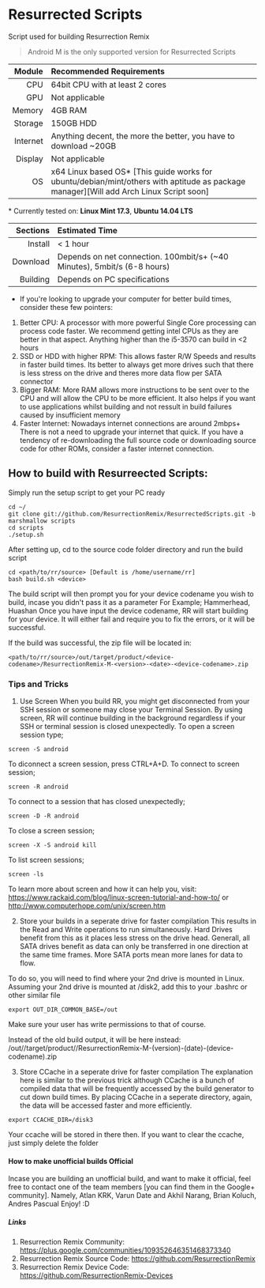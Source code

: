 # Resurrected Scripts
Script used for building Resurrection Remix
> Android M is the only supported version for Resurrected Scripts

Module  | Recommended Requirements
-------:|:-------------------------
CPU     | 64bit CPU with at least 2 cores
GPU     | Not applicable
Memory  | 4GB RAM
Storage | 150GB HDD
Internet| Anything decent, the more the better, you have to download ~20GB
Display | Not applicable
OS      | x64 Linux based OS* [This guide works for ubuntu/debian/mint/others with aptitude as package manager][Will add Arch Linux Script soon]

\* Currently tested on: **Linux Mint 17.3**, **Ubuntu 14.04 LTS**

Sections     | Estimated Time
------------:|:-------------------------
Install      | < 1 hour
Download     | Depends on net connection. 100mbit/s+ (~40 Minutes), 5mbit/s (6-8 hours)
Building     | Depends on PC specifications

- If you're looking to upgrade your computer for better build times, consider these few pointers:
 1. Better CPU: A processor with more powerful Single Core processing can process code faster. We recommend getting intel CPUs as they         are better in that aspect. Anything higher than the i5-3570 can build in <2 hours
 2. SSD or HDD with higher RPM: This allows faster R/W Speeds and results in faster build times. Its better to always get more drives         such that there is less stress on the drive and theres more data flow per SATA connector
 3. Bigger RAM: More RAM allows more instructions to be sent over to the CPU and will allow the CPU to be more efficient. It also             helps if you want to use applications whilst building and not ressult in build failures caused by insufficient memory
 4. Faster Internet: Nowadays internet connections are around 2mbps+ There is not a need to upgrade your internet that quick. If you          have a tendency of re-downloading the full source code or downloading source code for other ROMs, consider a faster internet connection.

## How to build with Resurreected Scripts:
Simply run the setup script to get your PC ready
```
cd ~/
git clone git://github.com/ResurrectionRemix/ResurrectedScripts.git -b marshmallow scripts
cd scripts
./setup.sh
```
After setting up, cd to the source code folder directory and run the build script
```
cd <path/to/rr/source> [Default is /home/username/rr]
bash build.sh <device>
```
The build script will then prompt you for your device codename you wish to build, incase you didn't pass it as a parameter
For Example; Hammerhead, Huashan
Once you have input the device codename, RR will start building for your device.
It will either fail and require you to fix the errors, or it will be successful.

If the build was successful, the zip file will be located in:
```
<path/to/rr/source>/out/target/product/<device-codename>/ResurrectionRemix-M-<version>-<date>-<device-codename>.zip
```

### Tips and Tricks
1. Use Screen
When you build RR, you might get disconnected from your SSH session or someone may close your Terminal Session. By using screen, RR will continue
building in the background regardless if your SSH or terminal session is closed unexpectedly. To open a screen session type;
```
screen -S android
```
To diconnect a screen session, press CTRL+A+D.
To connect to screen session;
```
screen -R android
```
To connect to a session that has closed unexpectedly;
```
screen -D -R android
```
To close a screen session;
```
screen -X -S android kill
```
To list screen sessions;
```
screen -ls
```
To learn more about screen and how it can help you, visit: https://www.rackaid.com/blog/linux-screen-tutorial-and-how-to/ or http://www.computerhope.com/unix/screen.htm

2. Store your builds in a seperate drive for faster compilation
This results in the Read and Write operations to run simultaneously. Hard Drives benefit from this as it places less stress on the drive head.
Generall, all SATA drives benefit as data can only be transferred in one direction at the same time frames. More SATA ports mean more lanes for
data to flow.

To do so, you will need to find where your 2nd drive is mounted in Linux.
Assuming your 2nd drive is mounted at /disk2, add this to your .bashrc or other similar file
```
export OUT_DIR_COMMON_BASE=/out
```
Make sure your user has write permissions to that of course.

Instead of the old build output, it will be here instead:
/out/<folder-name-of-rr-source>/target/product/<device>/ResurrectionRemix-M-(version)-(date)-(device-codename).zip

3. Store CCache in a seperate drive for faster compilation
The explanation here is similar to the previous trick although CCache is a bunch of compiled data that will be frequently accessed by the build
generator to cut down build times. By placing CCache in a seperate directory, again, the data will be accessed faster and more efficiently.
```
export CCACHE_DIR=/disk3
```
Your ccache will be stored in there then. If you want to clear the ccache, just simply delete the folder

#### How to make unofficial builds Official
Incase you are building an unofficial build, and want to make it official, feel free to contact one of the team members
[you can find them in the Google+ community]. Namely, Atlan KRK, Varun Date and Akhil Narang, Brian Koluch, Andres Pascual
Enjoy! :D

##### Links
1. Resurrection Remix Community: https://plus.google.com/communities/109352646351468373340
2. Resurrection Remix Source Code: https://github.com/ResurrectionRemix
3. Resurrection Remix Device Code: https://github.com/ResurrectionRemix-Devices

